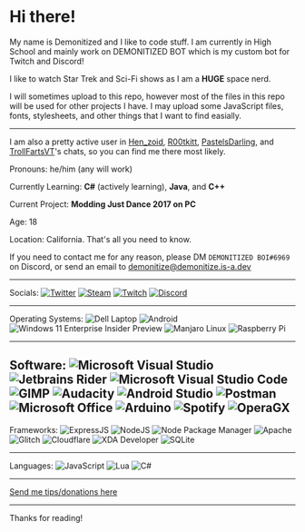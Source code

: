 # Hi there! #

My name is Demonitized and I like to code stuff. I am currently in High School and mainly work on DEMONITIZED BOT which is my custom bot for Twitch and Discord!

I like to watch Star Trek and Sci-Fi shows as I am a **HUGE** space nerd.

I will sometimes upload to this repo, however most of the files in this repo will be used for other projects I have. I may upload some JavaScript files, fonts, stylesheets, and other things that I want to find easially.

--- 

I am also a pretty active user in [Hen_zoid](https://twitch.tv/hen_zoid), [R00tkitt](https://twitch.tv/r00tkitt), [PastelsDarling](https://twitch.tv/pastelsdarling), and [TrollFartsVT](https://twitch.tv/trollfartsvt)'s chats, so you can find me there most likely.

Pronouns: he/him (any will work)

Currently Learning: **C#** (actively learning), **Java**, and **C++**

Current Project: **Modding Just Dance 2017 on PC**

Age: 18

Location: California. That's all you need to know.

If you need to contact me for any reason, please DM `DEMONITIZED BOI#6969` on Discord, or send an email to [demonitize@demonitize.is-a.dev](mailto:demonitize@demonitize.is-a.dev)

---

Socials: 
[<img src="https://img.shields.io/badge/Twitter-1DA1F2?style=for-the-badge&logo=twitter&logoColor=white" alt="Twitter">](https://twitter.com/demonitized_boi)
[<img src="https://img.shields.io/badge/Steam-000000?style=for-the-badge&logo=steam&logoColor=white" alt="Steam">](https://steamcommunity.com/id/DEMONITIZEDBOI)
[<img src="https://img.shields.io/badge/Twitch-9146FF?style=for-the-badge&logo=twitch&logoColor=white" alt="Twitch">](https://twitch.tv/demonitized_boi)
[<img src="https://img.shields.io/badge/Discord-5865F2?style=for-the-badge&logo=discord&logoColor=white" alt="Discord">](https://discord.com/users/414602371621060629)

---

Operating Systems: 
<img src="https://img.shields.io/badge/dell%20laptop-007DB8?style=for-the-badge&logo=dell&logoColor=white" alt="Dell Laptop">
<img src="https://img.shields.io/badge/Android-3DDC84?style=for-the-badge&logo=android&logoColor=white" alt="Android">
<img src="https://img.shields.io/badge/Windows_11-0078d4?style=for-the-badge&logo=windows-11&logoColor=white" alt="Windows 11 Enterprise Insider Preview">
<img src="https://img.shields.io/badge/manjaro-35BF5C?style=for-the-badge&logo=manjaro&logoColor=white" alt="Manjaro Linux">
<img src="https://img.shields.io/badge/Raspberry%20Pi-A22846?style=for-the-badge&logo=Raspberry%20Pi&logoColor=white" alt="Raspberry Pi">

---

Software: 
<img src="https://img.shields.io/badge/Visual_Studio-5C2D91?style=for-the-badge&logo=visual%20studio&logoColor=white" alt="Microsoft Visual Studio">
<img src="https://img.shields.io/badge/Rider-000000?style=for-the-badge&logo=Rider&logoColor=white" alt="Jetbrains Rider">
<img src="https://img.shields.io/badge/Visual_Studio_Code-0078D4?style=for-the-badge&logo=visual%20studio%20code&logoColor=white" alt="Microsoft Visual Studio Code">
<img src="https://img.shields.io/badge/gimp-5C5543?style=for-the-badge&logo=gimp&logoColor=white" alt="GIMP">
<img src="https://img.shields.io/badge/Audacity-0000CC?style=for-the-badge&logo=audacity&logoColor=white" alt="Audacity">
<img src="https://img.shields.io/badge/Android_Studio-3DDC84?style=for-the-badge&logo=android-studio&logoColor=white" alt="Android Studio">
<img src="https://img.shields.io/badge/Postman-FF6C37?style=for-the-badge&logo=Postman&logoColor=white" alt="Postman">
<img src="https://img.shields.io/badge/Microsoft_Office-D83B01?style=for-the-badge&logo=microsoft-office&logoColor=white" alt="Microsoft Office">
<img src="https://img.shields.io/badge/Arduino-00979D?style=for-the-badge&logo=Arduino&logoColor=white" alt="Arduino">
<img src="https://img.shields.io/badge/Spotify-1ED760?&style=for-the-badge&logo=spotify&logoColor=white" alt="Spotify">
<img src="https://img.shields.io/badge/Opera-FF1B2D?style=for-the-badge&logo=Opera&logoColor=white" alt="OperaGX">
---

Frameworks: 
<img src="https://img.shields.io/badge/Express.js-000000?style=for-the-badge&logo=express&logoColor=white" alt="ExpressJS">
<img src="https://img.shields.io/badge/Node.js-339933?style=for-the-badge&logo=nodedotjs&logoColor=white" alt="NodeJS">
<img src="https://img.shields.io/badge/npm-CB3837?style=for-the-badge&logo=npm&logoColor=white" alt="Node Package Manager">
<img src="https://img.shields.io/badge/Apache-D22128?style=for-the-badge&logo=Apache&logoColor=white" alt="Apache">
<img src="https://img.shields.io/badge/Glitch-2800ff?style=for-the-badge&logo=glitch&logoColor=white" alt="Glitch">
<img src="https://img.shields.io/badge/Cloudflare-F38020?style=for-the-badge&logo=Cloudflare&logoColor=white" alt="Cloudflare">
<img src="https://img.shields.io/badge/xda%20developers-2DAAE9?style=for-the-badge&logo=xda-developers&logoColor=white" alt="XDA Developer">
<img src="https://img.shields.io/badge/SQLite-07405E?style=for-the-badge&logo=sqlite&logoColor=white" alt="SQLite">

---

Languages: 
<img src="https://img.shields.io/badge/JavaScript-323330?style=for-the-badge&logo=javascript&logoColor=F7DF1E" alt="JavaScript">
<img src="https://img.shields.io/badge/Lua-2C2D72?style=for-the-badge&logo=lua&logoColor=white" alt="Lua">
<img src="https://img.shields.io/badge/C%23-239120?style=for-the-badge&logo=c-sharp&logoColor=white" alt="C#">

---

[Send me tips/donations here](https://cash.app/$demonitizedboi)


---
Thanks for reading!
